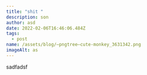 ```yaml
---
title: "shit "
description: son
author: asd
date: 2022-02-06T16:46:06.484Z
tags:
  - post
name: /assets/blog/—pngtree—cute-monkey_3631342.png
imageAlt: as
---
```

sadfadsf